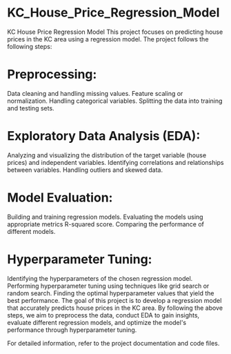 # KC_House_Price_Regression_Model
KC House Price Regression Model
This project focuses on predicting house prices in the KC area using a regression model. The project follows the following steps:

# Preprocessing:

Data cleaning and handling missing values.
Feature scaling or normalization.
Handling categorical variables.
Splitting the data into training and testing sets.

# Exploratory Data Analysis (EDA):

Analyzing and visualizing the distribution of the target variable (house prices) and independent variables.
Identifying correlations and relationships between variables.
Handling outliers and skewed data.

# Model Evaluation:

Building and training regression models.
Evaluating the models using appropriate metrics R-squared score.
Comparing the performance of different models.

# Hyperparameter Tuning:

Identifying the hyperparameters of the chosen regression model.
Performing hyperparameter tuning using techniques like grid search or random search.
Finding the optimal hyperparameter values that yield the best performance.
The goal of this project is to develop a regression model that accurately predicts house prices in the KC area. By following the above steps, we aim to preprocess the data, conduct EDA to gain insights, evaluate different regression models, and optimize the model's performance through hyperparameter tuning.

For detailed information, refer to the project documentation and code files.
